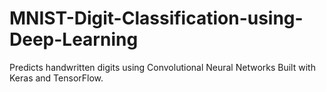 # MNIST-Digit-Classification-using-Deep-Learning
Predicts handwritten digits using Convolutional Neural Networks Built with Keras and TensorFlow.
